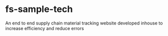 # fs-sample-tech
An end to end supply chain material tracking website developed inhouse to increase efficiency and reduce errors
